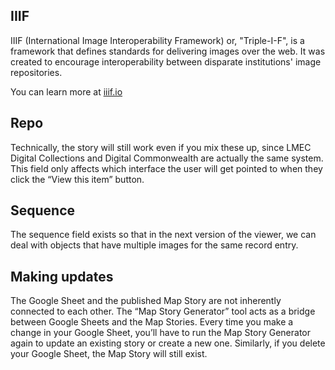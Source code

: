 ## IIIF

IIIF (International Image Interoperability Framework) or, "Triple-I-F", is  a framework that defines standards for delivering images over the web. It was created to encourage interoperability between disparate institutions' image repositories.

You can learn more at [iiif.io](https://iiif.io/ "iiif.io")

## Repo 

Technically, the story will still work even if you mix these up, since LMEC Digital Collections and Digital Commonwealth are actually the same system. This field only affects which interface the user will get pointed to when they click the “View this item” button. 

## Sequence

The sequence field exists so that in the next version of the viewer, we can deal with objects that have multiple images for the same record entry. 

## Making updates

The Google Sheet and the published Map Story are not inherently connected to each other. The “Map Story Generator” tool acts as a bridge between Google Sheets and the Map Stories. Every time you make a change in your Google Sheet, you’ll have to run the Map Story Generator again to update an existing story or create a new one. Similarly, if you delete your Google Sheet, the Map Story will still exist.


